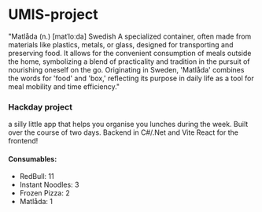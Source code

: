 # UMIS-project

"Matlåda (n.) [matˈloːda] Swedish A specialized container, often made from materials like plastics, metals, or glass, designed for transporting and preserving food. It allows for the convenient consumption of meals outside the home, symbolizing a blend of practicality and tradition in the pursuit of nourishing oneself on the go. Originating in Sweden, 'Matlåda' combines the words for 'food' and 'box,' reflecting its purpose in daily life as a tool for meal mobility and time efficiency." ​

### Hackday project 

a silly little app that helps you organise you lunches during the week. Built over the course of two days. Backend in C#/.Net and Vite React for the frontend! 



#### Consumables:
 - RedBull: 11
 - Instant Noodles: 3
 - Frozen Pizza: 2
 - Matlåda: 1
